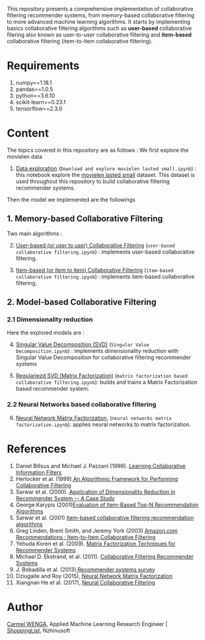 This repository presents a comprehensive implementation of collaborative filtering recommender systems, from memory-based collaborative filtering to more advanced machine learning algorithms. It starts by implementing basics collaborative filtering algorithms such as <b>user-based</b> collaborative filering also known as user-to-user collaborative filtering and <b>item-based</b> collaborative filtering (item-to-item collaborative filtering).

# Requirements

1. numpy==1.18.1
2. pandas==1.0.5
3. python==3.6.10
4. scikit-learn==0.23.1
5. tensorflow==2.3.0

# Content

The topics covered in this repository are as follows : We first explore the movielen data

1. [Data exploration](https://github.com/nzhinusoftcm/review-on-collaborative-filtering/blob/master/1.%20Download%20and%20explore%20movielen%20lasted%20small.ipynb) (```Download and explore movielen lasted small.ipynb```) : this notebook explore the <a href="https://grouplens.org/datasets/movielens/">movielen lasted small</a> dataset. This dataset is used throughout this repository to build collaborative filtering recommender systems.

Then the model we implemented are the followings

## 1. Memory-based Collaborative Filtering

Two main algorithms :

2. [User-based (or user to user) Collaborative Filtering](https://github.com/nzhinusoftcm/review-on-collaborative-filtering/blob/master/2.%20user-based%20collaborative%20filtering.ipynb) (```user-based collaborative filtering.ipynb```) : implements user-based collaborative filtering.

3. [Item-based (or item to item) Collaborative Filtering](https://github.com/nzhinusoftcm/review-on-collaborative-filtering/blob/master/3.%20item-based%20collaborative%20filtering.ipynb) (```item-based collaborative filtering.ipynb```) : implements item-based collaborative filtering.

## 2. Model-based Collaborative Filtering

### 2.1 Dimensionality reduction

Here the explored models are :

4. [Singular Value Decomposition (SVD)](https://github.com/nzhinusoftcm/review-on-collaborative-filtering/blob/master/4.%20Singular%20Value%20Decomposition.ipynb) (```Singular Value Decomposition.ipynb```) : implements dimensionality reduction with Singular Value Decomposition for collaborative filtering recommender systems

5. [Regulariezd SVD (Matrix Factorization)](https://github.com/nzhinusoftcm/review-on-collaborative-filtering/blob/master/5.%20matrix%20factorization%20based%20collaborative%20filtering.ipynb) (```matrix factorization based collaborative filtering.ipynb```): builds and trains a Matrix Factorization based recommender system.

### 2.2 Neural Networks based collaborative filtering

6. [Neural Network Matrix Factorization](https://github.com/nzhinusoftcm/review-on-collaborative-filtering/blob/master/6.%20neural%20networks%20matrix%20factorization.ipynb), (```neural networks matrix factorization.ipynb```): applies neural networks to matrix factorization.


# References

1. Daniel Billsus  and  Michael J. Pazzani (1998). [Learning Collaborative Information Filters](https://www.ics.uci.edu/~pazzani/Publications/MLC98.pdf)
2. Herlocker et al. (1999)<a href="https://dl.acm.org/doi/10.1145/3130348.3130372"> An Algorithmic Framework for Performing Collaborative Filtering</a>
3. Sarwar et al. (2000). [Application of Dimensionality Reduction in Recommender System -- A Case Study](http://files.grouplens.org/papers/webKDD00.pdf)
4. George Karypis (2001)<a href="https://citeseerx.ist.psu.edu/viewdoc/download?doi=10.1.1.554.1671&rep=rep1&type=pdf">Evaluation of Item-Based Top-N Recommendation Algorithms</a>
5. Sarwar et al. (2001) <a href="https://dl.acm.org/doi/10.1145/371920.372071"> Item-based collaborative filtering recommendation algorithms</a>
6. Greg Linden, Brent Smith, and Jeremy York (2003) <a href="https://www.cs.umd.edu/~samir/498/Amazon-Recommendations.pdf">Amazon.com Recommendations : Item-to-Item Collaborative Filtering</a>
7. Yehuda Koren et al. (2009). <a href='https://ieeexplore.ieee.org/document/5197422'>Matrix Factorization Techniques for Recommender Systems</a>
8. Michael D. Ekstrand, et al. (2011). <a href="https://dl.acm.org/doi/10.1561/1100000009"> Collaborative Filtering Recommender Systems</a>
9. J. Bobadilla et al. (2013)<a href="https://romisatriawahono.net/lecture/rm/survey/information%20retrieval/Bobadilla%20-%20Recommender%20Systems%20-%202013.pdf"> Recommender systems survey</a>
10. Dziugaite and Roy (2015), [Neural Network Matrix Factorization](https://arxiv.org/abs/1511.06443)
11. Xiangnan He et al. (2017), [Neural Collaborative Filtering](https://arxiv.org/abs/1708.05031)


# Author

[Carmel WENGA](https://www.linkedin.com/in/carmel-wenga-871876178/), Applied Machine Learning Research Engineer | [ShoppingList](https://shoppinglist.cm), Nzhinusoft
